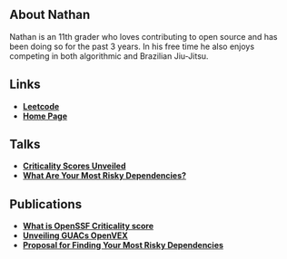 ## About Nathan

Nathan is an 11th grader who loves contributing to open source and has been doing so for the past 3 years. In his free time he also enjoys competing in both algorithmic and Brazilian Jiu-Jitsu.


## Links
* **[Leetcode](https://leetcode.com/nathannaveen/)**
* **[Home Page](https://nathannaveen.dev)**

## Talks
* **[Criticality Scores Unveiled](https://www.youtube.com/watch?v=oyBIZBcO8G8&t)**
* **[What Are Your Most Risky Dependencies?](https://ossna2024.sched.com/event/1aBOE/lightning-talk-a-teens-perspective-on-navigating-open-source-security-with-guac-nathan-naveen-kusari)**

## Publications
* **[What is OpenSSF Criticality score](https://openssf.org/blog/2023/07/28/understanding-and-applying-the-openssf-criticality-score-in-open-source-projects/)**
* **[Unveiling GUACs OpenVEX](https://www.kusari.dev/blog/spooky-enhancements-unveiling-guacs-openvex-feature)**
* **[Proposal for Finding Your Most Risky Dependencies](https://docs.google.com/document/d/1Xb86MrKFQZQNq9rCQb08Dk1b5HU7nzLHkzfjBvbndeM/edit?usp=sharing)**
